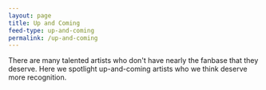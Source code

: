 ```yaml
---
layout: page
title: Up and Coming
feed-type: up-and-coming
permalink: /up-and-coming
---
```

There are many talented artists who don't have nearly the fanbase that they deserve. Here we spotlight up-and-coming artists who we think deserve more recognition.

